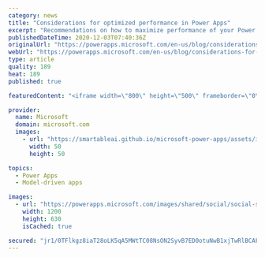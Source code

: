 ```yaml
---
category: news
title: "Considerations for optimized performance in Power Apps"
excerpt: "Recommendations on how to maximize performance of your Power Apps "
publishedDateTime: 2020-12-03T07:40:36Z
originalUrl: "https://powerapps.microsoft.com/en-us/blog/considerations-for-optimized-performance-in-power-apps/"
webUrl: "https://powerapps.microsoft.com/en-us/blog/considerations-for-optimized-performance-in-power-apps/"
type: article
quality: 189
heat: 189
published: true

featuredContent: "<iframe width=\"800\" height=\"500\" frameborder=\"0\" src=\"https://www.youtube.com/embed/jcKoqC9Vfmo\" allow=\"accelerometer; autoplay; encrypted-media; gyroscope; picture-in-picture\" allowfullscreen></iframe>"

provider:
  name: Microsoft
  domain: microsoft.com
  images:
    - url: "https://smartableai.github.io/microsoft-power-apps/assets/images/organizations/microsoft.com-50x50.jpg"
      width: 50
      height: 50

topics:
  - Power Apps
  - Model-driven apps

images:
  - url: "https://powerapps.microsoft.com/images/shared/social/social-share-post-ignite.png"
    width: 1200
    height: 630
    isCached: true

secured: "jr1/0TFlkgz8iaT28oLK5qA5MWtTC08NsON2SyvB7ED0otuNwB1xjTwRlBCAFznTXzT/AYtouVdhpZSRkdedJjLayc33PImaWVqKFjb2X+9N18ZkW1XXTjikhUlgBDYv1/3xV3nz13bpnpq4AnW/35dMfvvpDmQv9uIRW5gZ2Y6axF0Ytys1eQtuz3C/BRwg/o880Dt55IsiYe+ADskKFmnT4wnumXI/UgsUVDLrrwwi625mU+Q2zsoehV1bGjABUcSpNik1JJzC3MTa6c/5dNi3HXWVfrWRNH4FKI6czuK8avWR6tCAnSNyqPhnRwnQNbWlJTPd24Rg32J+Tc0ui3mIofJPx+8kJW3SrcIc+WB207dPb41lMcAGfeUIoNoQ1ueZlc8kJyo4Q4fKNYTxQQuhGy/bE9P9TsAvOH8N4Wm7yxw/O0XNIpwAlJhqIkmdADRKeFd++yZWWd12xVEBrg==;CN1BDl3twnh5RK1nRD0ONA=="
---
```



